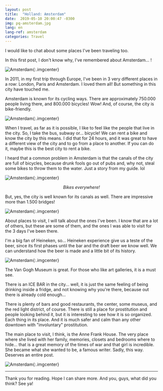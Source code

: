```yaml
---
layout: post
title:  "Holland: Amsterdam"
date:  2019-05-10 20:00:47 -0300
img: pq-amsterdam.jpg
lang: en
lang-ref: amsterdam
categories: Travel
---
```


I would like to chat about some places I've been traveling too.

In this first post, I don't know why, I've remembered about Amsterdam... !

![Amsterdam]({{site.baseurl}}/images/amsterdam-6.jpg){:.imgcenter}

In 2011, in my first trip through Europe, I've been in 3 very different places in a row: London, Paris and Amsterdam. I loved them all! But something in this city have touched me.

Amsterdam is known for its cycling ways. There are approximately 750.000 people living there, and 800.000 bicycles! Wow! And, of course, the city is bike-friendly.

![Amsterdam]({{site.baseurl}}/images/amsterdam-2.jpg){:.imgcenter}

When I travel, as far as it is possible, I like to feel like the people that live in the city. So, I take the bus, subway or... bicycle! We can rent a bike and know the city by this means. I did that for 24 hours, and it was great to have a different view of the city and to go from a place to another. If you can do it, maybe this is the best city to rent a bike.

I heard that a common problem in Amsterdam is that the canals of the city are full of bicycles, because drunk fools go out of pubs and, why not, steal some bikes to throw them to the water. Just a story from my guide. lol

![Amsterdam]({{site.baseurl}}/images/amsterdam-3.jpg){:.imgcenter}
*<center>Bikes everywhere!</center>*

But, yes, the city is well known for its canals as well. There are impressive more than 1.500 bridges!

![Amsterdam]({{site.baseurl}}/images/amsterdam-1.jpg){:.imgcenter}

About places to visit, I will talk about the ones I've been. I know that are a lot of others, but these are some of them, and the ones I was able to visit for the 3 days I've been there.

I'm a big fan of Heineken, so... Heineken experience give us a teste of the beer, since its first phases until the bar and the draft beer we know well. We can understand how the beer is made and a little bit of its history.

![Amsterdam]({{site.baseurl}}/images/amsterdam-4.jpg){:.imgcenter}

The Van Gogh Museum is great. For those who like art galleries, it is a must see.

There is an ICE BAR in the city... well, it is just the same feeling of being drinking inside a fridge, and not knowing why you're there, because out there is already cold enough...

There is plenty of bars and good restaurants, the center, some museus, and the red light district, of course. There is still a place for prostitution and people looking behind it, but it is interesting to see how it is so organized. Each thing in its place. And it is much safer and calm than any other downtown with "involuntary" prostitution.

The main place to visit, I think, is the Anne Frank House. The very place where she lived with her family, memories, closets and bedrooms where to hide... that is a great memory of the times of war and that girl is incredible. She became what she wanted to be, a famous writer. Sadly, this way. Deserves an entire post.

![Amsterdam]({{site.baseurl}}/images/amsterdam-5.jpg){:.imgcenter}

---

Thank you for reading. Hope I can share more. And you, guys, what did you think? See ya!

